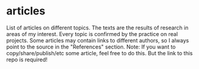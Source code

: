 # articles
List of articles on different topics. The texts are the results of research in areas of my interest. Every topic is confirmed by the practice on real projects. Some articles may contain links to different authors, so I always point to the source in the "References" section.
Note: If you want to copy/share/publish/etc some article, feel free to do this. But the link to this repo is required!
